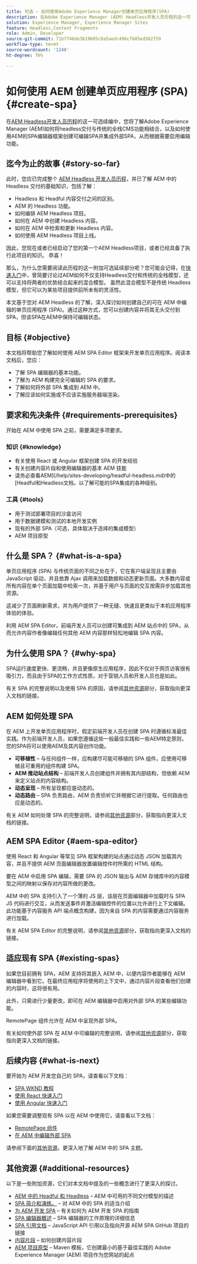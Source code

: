 ```yaml
---
title: 可选 — 如何使用Adobe Experience Manager创建单页应用程序(SPA)
description: 在Adobe Experience Manager (AEM) Headless开发人员历程的这一可选续活动中，您将了解AEM如何将headless交付与传统的全栈CMS功能结合使用，以及如何使用AEM的SPA编辑器框架创建可编辑SPA。
solution: Experience Manager, Experience Manager Sites
feature: Headless,Content Fragments
role: Admin, Developer
source-git-commit: 71b7f46de3619605c8a5aedc496cfb85ed582f59
workflow-type: tm+mt
source-wordcount: '1248'
ht-degree: 76%

---
```


# 如何使用 AEM 创建单页应用程序 (SPA) {#create-spa}

在[AEM Headless开发人员历程](overview.md)的这一可选续编中，您将了解Adobe Experience Manager (AEM)如何将headless交付与传统的全栈CMS功能相结合，以及如何使用AEM的SPA编辑器框架创建可编辑SPA并集成外部SPA，从而根据需要启用编辑功能。

## 迄今为止的故事 {#story-so-far}

此时，您应已完成整个 [AEM Headless 开发人员历程](overview.md)，并已了解 AEM 中的 Headless 交付的基础知识，包括了解：

* Headless 和 Headful 内容交付之间的区别。
* AEM 的 Headless 功能。
* 如何编排 AEM Headless 项目。
* 如何在 AEM 中创建 Headless 内容。
* 如何在 AEM 中检索和更新 Headless 内容。
* 如何使用 AEM Headless 项目上线。

因此，您现在或者已经启动了您的第一个AEM Headless项目，或者已经具备了执行此项目的知识。 恭喜！

那么，为什么您需要阅读此历程的这一附加可选延续部分呢？您可能会记得，在[快速入门](getting-started.md#integration-levels)中，曾简要讨论过AEM如何不仅支持Headless交付和传统的全栈模型，还可以支持将两者的优势结合起来的混合模型。 虽然此混合模型不是传统 Headless 模型，但它可以为某些项目提供前所未有的灵活性。

本文基于您对 AEM Headless 的了解，深入探讨如何创建自己的可在 AEM 中编辑的单页应用程序 (SPA)。通过这种方式，您可以创建内容并将其无头交付到SPA，但该SPA在AEM中保持可编辑状态。

## 目标 {#objective}

本文档将帮助您了解如何使用 AEM SPA Editor 框架来开发单页应用程序。阅读本文档后，您应：

* 了解 SPA 编辑器的基本功能。
* 了解为 AEM 构建完全可编辑的 SPA 的要求。
* 了解如何将外部 SPA 集成到 AEM 中。
* 了解应该如何实施或不应该实施服务器端渲染。

## 要求和先决条件 {#requirements-prerequisites}

开始在 AEM 中使用 SPA 之前，需要满足多项要求。

### 知识 {#knowledge}

* 有关使用 React 或 Angular 框架创建 SPA 的开发经验
* 有关创建内容片段和使用编辑器的基本 AEM 技能
* 请务必查看AEM](/help/sites-developing/headful-headless.md)中的[Headful和Headless文档，以了解可能的SPA集成的各种级别。

### 工具 {#tools}

* 用于测试部署项目的沙盒访问
* 用于数据建模和测试的本地开发实例
* 现有的外部 SPA（可选，具体取决于选择的集成模型）
* AEM 项目原型

## 什么是 SPA？ {#what-is-a-spa}

单页应用程序 (SPA) 与传统页面的不同之处在于，它在客户端呈现且主要由 JavaScript 驱动，并且依靠 Ajax 调用来加载数据和动态更新页面。大多数内容或所有内容在单个页面加载中检索一次，并基于用户与页面的交互按需异步加载其他资源。

这减少了页面刷新需求，并为用户提供了一种无缝、快速且更类似于本机应用程序体验的体验。

利用 AEM SPA Editor，前端开发人员可以创建可集成到 AEM 站点中的 SPA，从而允许内容作者像编辑任何其他 AEM 内容那样轻松地编辑 SPA 内容。

## 为什么使用 SPA？ {#why-spa}

SPA运行速度更快、更流畅，并且更像原生应用程序，因此不仅对于网页访客很有吸引力，而且由于SPA的工作方式性质，对于营销人员和开发人员也是如此。

有关 SPA 的完整说明以及使用 SPA 的原因，请参阅[其他资源](#additional-resources)部分，获取指向更深入文档的链接。

## AEM 如何处理 SPA

在 AEM 上开发单页应用程序时，假定前端开发人员在创建 SPA 时遵循标准最佳实践。作为前端开发人员，如果您遵循这些一般最佳实践和一些AEM特定原则，您的SPA将可以使用AEM及其内容创作功能。

* **可移植性** – 与任何组件一样，应构建尽可能可移植的 SPA 组件。应使用可移植且可重用的组件构建 SPA。
* **AEM 推动站点结构** – 前端开发人员创建组件并拥有其内部结构，但依赖 AEM 来定义站点的内容结构。
* **动态呈现** – 所有呈现都应是动态的。
* **动态路由** – SPA 负责路由，AEM 负责侦听它并根据它进行提取。任何路由也应是动态的。

有关 AEM 如何处理 SPA 的完整说明，请参阅[其他资源](#additional-resources)部分，获取指向更深入文档的链接。

## AEM SPA Editor {#aem-spa-editor}

使用 React 和 Angular 等常见 SPA 框架构建的站点通过动态 JSON 加载其内容，并且不提供 AEM 页面编辑器放置编辑控件时所需的 HTML 结构。

要在 AEM 中启用 SPA 编辑，需要 SPA 的 JSON 输出与 AEM 存储库中的内容模型之间的映射以保存对内容所做的更改。

AEM 中的 SPA 支持引入了一个薄的 JS 层，该层在页面编辑器中加载时与 SPA JS 代码进行交互，从而发送事件并激活编辑控件的位置以允许进行上下文编辑。此功能基于内容服务 API 端点概念构建，因为来自 SPA 的内容需要通过内容服务进行加载。

有关 AEM SPA Editor 的完整说明，请参阅[其他资源](#additional-resources)部分，获取指向更深入文档的链接。

## 适应现有 SPA {#existing-spas}

如果您目前拥有 SPA，AEM 支持将其嵌入 AEM 中，以便内容作者能够在 AEM 编辑器中看到它。在最终应用程序将使用的上下文中，通过内容片段查看他们创建的内容时，这将很有用。

此外，只需进行少量更改，即可在 AEM 编辑器中启用对外部 SPA 的某些编辑功能。

RemotePage 组件允许在 AEM 中呈现外部 SPA。

有关如何使外部 SPA 在 AEM 中可编辑的完整说明，请参阅[其他资源](#additional-resources)部分，获取指向更深入文档的链接。

## 后续内容 {#what-is-next}

要开始为 AEM 开发您自己的 SPA，请查看以下文档：

* [SPA WKND 教程](/help/sites-developing/spa-wknd.md)
* [使用 React 快速入门](/help/sites-developing/spa-getting-started-react.md)
* [使用 Angular 快速入门](/help/sites-developing/spa-getting-started-angular.md)

如果您需要调整现有 SPA 以在 AEM 中使用它，请查看以下文档：

* [RemotePage 组件](/help/sites-developing/spa-remote-page.md)
* [在 AEM 中编辑外部 SPA](/help/sites-developing/spa-edit-external.md)

请参阅下面的[其他资源](#additional-resources)，更深入地了解 AEM 中的 SPA 主题。

## 其他资源 {#additional-resources}

以下是一些附加资源，它们对本文档中提及的一些概念进行了更深入的探讨。

* [AEM 中的 Headful 和 Headless](/help/sites-developing/headful-headless.md) – AEM 中可用的不同交付模型的描述
* [SPA 简介和演练。](/help/sites-developing/spa-walkthrough.md) – 对 AEM 中的 SPA 的适当介绍
* [为 AEM 开发 SPA](/help/sites-developing/spa-architecture.md) – 有关如何为 AEM 开发 SPA 的指南
* [SPA 编辑器概述](/help/sites-developing/spa-overview.md) – SPA 编辑器的工作原理的详细信息
* [SPA 引用文档](/help/sites-developing/spa-reference-materials.md) – JavaScript API 引用以及指向开源 AEM SPA GitHub 项目的链接
* [内容片段](/help/assets/content-fragments/content-fragments.md) – 如何创建内容片段
* [AEM 项目原型](https://experienceleague.adobe.com/docs/experience-manager-core-components/using/developing/archetype/overview.html) – Maven 模板，它创建最小的基于最佳实践的 Adobe Experience Manager (AEM) 项目作为您网站的起点
